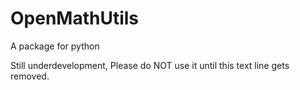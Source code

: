 # OpenMathUtils
A package for python

Still underdevelopment, Please do NOT use it until this text line gets removed.
